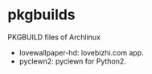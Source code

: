 pkgbuilds
=========

PKGBUILD files of Archlinux

  - lovewallpaper-hd: lovebizhi.com app.
  - pyclewn2: pyclewn for Python2.
